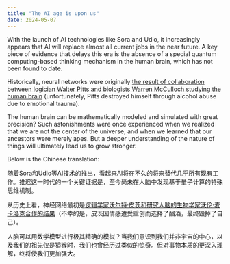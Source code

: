```yaml
---
title: "The AI age is upon us"
date: 2024-05-07
---
```


With the launch of AI technologies like Sora and Udio, it increasingly appears that AI will replace almost all current jobs in the near future. A key piece of evidence that delays this era is the absence of a special quantum computing-based thinking mechanism in the human brain, which has not been found to date.

Historically, neural networks were originally [the result of collaboration between logician Walter Pitts and biologists Warren McCulloch studying the human brain](https://link.springer.com/article/10.1007/BF02478259) (unfortunately, Pitts destroyed himself through alcohol abuse due to emotional trauma). 

The human brain can be mathematically modeled and simulated with great precision? Such astonishments were once experienced when we realized that we are not the center of the universe, and when we learned that our ancestors were merely apes. But a deeper understanding of the nature of things will ultimately lead us to grow stronger.

Below is the Chinese translation:

随着Sora和Udio等AI技术的推出，看起来AI将在不久的将来替代几乎所有现有工作。推迟这一时代的一个关键证据是，至今尚未在人脑中发现基于量子计算的特殊思维机制。

从历史上看，神经网络最初是[逻辑学家沃尔特·皮茨和研究人脑的生物学家沃伦·麦卡洛克合作的结果](https://link.springer.com/article/10.1007/BF02478259)（不幸的是，皮茨因情感遭受重创而选择了酗酒，最终毁掉了自己）。

人脑可以用数学模型进行极其精确的模拟？当我们意识到我们并非宇宙的中心，以及我们的祖先仅是猿猴时，我们也曾经历过类似的惊奇。但对事物本质的更深入理解，终将使我们更加强大。
